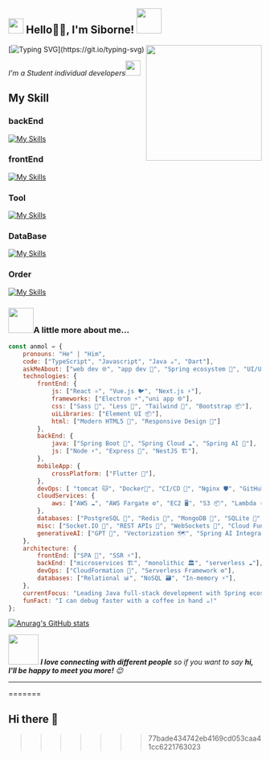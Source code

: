 <h2><img src="https://emojis.slackmojis.com/emojis/images/1531849430/4246/blob-sunglasses.gif?1531849430" width="30"/> Hello🙏🏻, I'm Siborne! <img src="https://media.giphy.com/media/12oufCB0MyZ1Go/giphy.gif" width="50"></h2>

<img align='right' src="https://media.giphy.com/media/M9gbBd9nbDrOTu1Mqx/giphy.gif" width="230">

[![Typing SVG](https://readme-typing-svg.demolab.com?font=Fira+Code&weight=900&size=33&pause=1000&color=5C18F7&background=000000E5&center=true&vCenter=true&random=true&width=480&height=100&lines=%E6%AC%A2%E8%BF%8E%E5%85%89%E4%B8%B4%E6%88%91%E7%9A%84%E9%A6%96%E9%A1%B5;Welcome+to+my+homepage.)](https://git.io/typing-svg)

<p><em>I'm a Student individual developers<img src="https://media.giphy.com/media/WUlplcMpOCEmTGBtBW/giphy.gif" width="30"> 
</em></p>

## My Skill

### backEnd

[![My Skills](https://skillicons.dev/icons?i=java,maven,spring,nestjs&theme=light)](https://skillicons.dev)

### frontEnd

[![My Skills](https://skillicons.dev/icons?i=js,ts,nodejs,html,css,scss,vue,react,pinia,vite,nginx,deno&theme=light)](https://skillicons.dev)

### Tool

[![My Skills](https://skillicons.dev/icons?i=idea,eclipse,vscode,webstorm,postman&theme=light)](https://skillicons.dev)

### DataBase

[![My Skills](https://skillicons.dev/icons?i=mysql,redis,mongodb,sqlite&theme=light)](https://skillicons.dev)

### Order

[![My Skills](https://skillicons.dev/icons?i=docker,linux,powershell,jenkins&theme=light)](https://skillicons.dev)

### <img src="https://media.giphy.com/media/VgCDAzcKvsR6OM0uWg/giphy.gif" width="50">A little more about me...  

```javascript
const anmol = {
    pronouns: "He" | "Him",
    code: ["TypeScript", "Javascript", "Java ☕", "Dart"], 
    askMeAbout: ["web dev 🌐", "app dev 📱", "Spring ecosystem 🐧", "UI/UX 🎨", "tech trends 🚀"], 
    technologies: {
        frontEnd: {
            js: ["React ⚛️", "Vue.js 🐦", "Next.js ⚡"],
            frameworks: ["Electron ⚡","uni app 🌐"],
            css: ["Sass 🎨", "Less 🎨", "Tailwind 🎨", "Bootstrap 📦"], 
            uiLibraries: ["Element UI 📦"], 
            html: ["Modern HTML5 📄", "Responsive Design 📱"] 
        },
        backEnd: {
            java: ["Spring Boot 🐧", "Spring Cloud ☁️", "Spring AI 🤖"],
            js: ["Node ⚡", "Express 🚀", "NestJS 🏗️"], 
        },
        mobileApp: {
            crossPlatform: ["Flutter 🎨"],
        },
        devOps: [ "tomcat 🐱", "Docker🐳", "CI/CD 🔄", "Nginx 🛡️", "GitHub Actions 🤖"], 
        cloudServices: {
            aws: ["AWS ☁️", "AWS Fargate ⚙️", "EC2 🖥️", "S3 📦", "Lambda ⚡", "CloudWatch 📊", "RDS 🗄️"], 
        },
        databases: ["PostgreSQL 🐘", "Redis 🚀", "MongoDB 🐒", "SQLite 📁", "Firebase Realtime DB 🔌"], 
        misc: ["Socket.IO 🔌", "REST APIs 🔗", "WebSockets 📡", "Cloud Functions ⚡"], 
        generativeAI: ["GPT 🤖", "Vectorization 🗺️", "Spring AI Integration 🤝"],  
    },
    architecture: {
        frontEnd: ["SPA 📱", "SSR ⚡"], 
        backEnd: ["microservices 🏗️", "monolithic 🏛️", "serverless ☁️"],  
        devOps: ["CloudFormation 📐", "Serverless Framework ⚙️"],
        databases: ["Relational 📊", "NoSQL 🗃️", "In-memory ⚡"],
    },
    currentFocus: "Leading Java full-stack development with Spring ecosystem & generative AI integration 🚀",
    funFact: "I can debug faster with a coffee in hand ☕!" 
};
```

 [![Anurag's GitHub stats](https://github-readme-stats.vercel.app/api?username=Siborne&show_icons=true&count_private=true&theme=ambient_gradient)](https://github.com/anuraghazra/github-readme-stats)





<img src="https://media.giphy.com/media/LnQjpWaON8nhr21vNW/giphy.gif" width="60"> <em><b>I love connecting with different people</b> so if you want to say <b>hi, I'll be happy to meet you more!</b> 😊</em>

---
=======
## Hi there 👋

<!--
**Siborne/Siborne** is a ✨ _special_ ✨ repository because its `README.md` (this file) appears on your GitHub profile.

Here are some ideas to get you started:

- 🔭 I’m currently working on ...
- 🌱 I’m currently learning ...
- 👯 I’m looking to collaborate on ...
- 🤔 I’m looking for help with ...
- 💬 Ask me about ...
- 📫 How to reach me: ...
- 😄 Pronouns: ...
- ⚡ Fun fact: ...
-->
>>>>>>> 77bade434742eb4169cd053caa41cc6221763023

